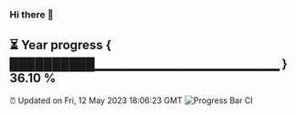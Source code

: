 ### Hi there 👋
⏳ Year progress { ██████████▁▁▁▁▁▁▁▁▁▁▁▁▁▁▁▁▁▁▁▁ } 36.10 %
---
⏰ Updated on Fri, 12 May 2023 18:06:23 GMT
![Progress Bar CI](https://github.com/Moyi321/Moyi321/workflows/Progress%20Bar%20CI/badge.svg)
